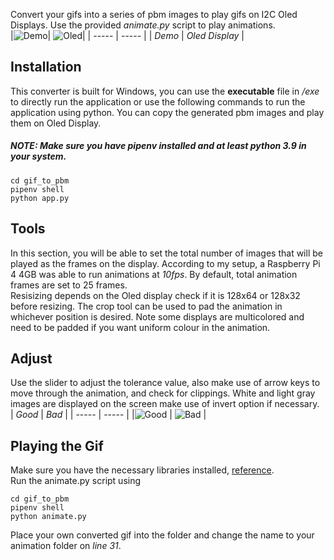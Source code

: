 Convert your gifs into a series of pbm images to play gifs on I2C Oled Displays. Use the provided _animate.py_ script to play animations.<br /> 
|![Demo](https://i.imgur.com/3561xyI.gif)| ![Oled](https://i.imgur.com/DjaMIxR.gif)|
| ----- | ----- | 
| *Demo*  | *Oled Display* |


## Installation
This converter is built for Windows, you can use the **executable** file in _/exe_ to directly run the application or use the following commands to run the application using python. You can copy the generated pbm images and play them on Oled Display.

##### NOTE: Make sure you have _pipenv_ installed and at least python 3.9 in your system.
```
cd gif_to_pbm
pipenv shell
python app.py
```
## Tools
In this section, you will be able to set the total number of images that will be played as the frames on the display. According to my setup, a Raspberry Pi 4 4GB was able to run animations at _10fps_. By default, total animation frames are set to 25 frames. <br />
Resisizing depends on the Oled display check if it is 128x64 or 128x32 before resizing. The crop tool can be used to pad the animation in whichever position is desired. Note some displays are multicolored and need to be padded if you want uniform colour in the animation.

## Adjust
Use the slider to adjust the tolerance value, also make use of arrow keys to move through the animation, and check for clippings. White and light gray images are displayed on the screen make use of invert option if necessary.<br />
| *Good*  | *Bad* |
| ----- | ----- | 
|![Good](https://i.imgur.com/e01UFFd.jpeg) | ![Bad](https://i.imgur.com/nkZUSUF.jpeg) | <br />

## Playing the Gif
Make sure you have the necessary libraries installed, [reference](https://www.youtube.com/watch?v=lRTQ0NsXMuw, "Youtube").<br />
Run the animate.py script using 
```
cd gif_to_pbm
pipenv shell
python animate.py
```
Place your own converted gif into the folder and change the name to your animation folder on _line 31_.

